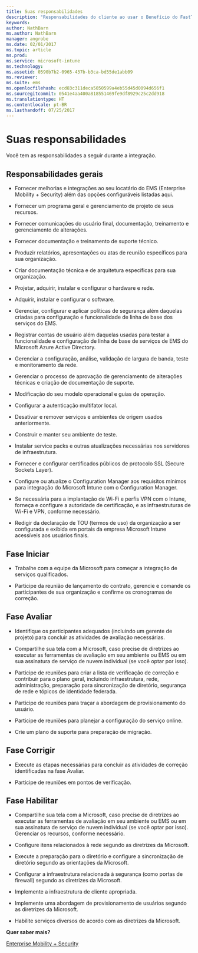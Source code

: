 ```yaml
---
title: Suas responsabilidades
description: "Responsabilidades do cliente ao usar o Benefício do FastTrack Center"
keywords: 
author: NathBarn
ms.author: NathBarn
manager: angrobe
ms.date: 02/01/2017
ms.topic: article
ms.prod: 
ms.service: microsoft-intune
ms.technology: 
ms.assetid: 0590b7b2-0965-437b-b3ca-bd55de1abb09
ms.reviewer: 
ms.suite: ems
ms.openlocfilehash: ecd83c311deca5050599a4eb55d45d0094d656f1
ms.sourcegitcommit: 0541e4aa400a818551469fe9df8929c25c2dd918
ms.translationtype: HT
ms.contentlocale: pt-BR
ms.lasthandoff: 07/25/2017
---
```

# <a name="your-responsibilities"></a>Suas responsabilidades

Você tem as responsabilidades a seguir durante a integração.

## <a name="general-responsibilities"></a>Responsabilidades gerais

-   Fornecer melhorias e integrações ao seu locatário do EMS (Enterprise Mobility + Security) além das opções configuráveis listadas aqui.

-   Fornecer um programa geral e gerenciamento de projeto de seus recursos.

-   Fornecer comunicações do usuário final, documentação, treinamento e gerenciamento de alterações.

-   Fornecer documentação e treinamento de suporte técnico.

-   Produzir relatórios, apresentações ou atas de reunião específicos para sua organização.

-   Criar documentação técnica e de arquitetura específicas para sua organização.

-   Projetar, adquirir, instalar e configurar o hardware e rede.

-   Adquirir, instalar e configurar o software.

-   Gerenciar, configurar e aplicar políticas de segurança além daquelas criadas para configuração e funcionalidade de linha de base dos serviços do EMS.

-   Registrar contas de usuário além daquelas usadas para testar a funcionalidade e configuração de linha de base de serviços de EMS do Microsoft Azure Active Directory.

-   Gerenciar a configuração, análise, validação de largura de banda, teste e monitoramento da rede.

-   Gerenciar o processo de aprovação de gerenciamento de alterações técnicas e criação de documentação de suporte.

-   Modificação do seu modelo operacional e guias de operação.

-   Configurar a autenticação multifator local.

-   Desativar e remover serviços e ambientes de origem usados anteriormente.

-   Construir e manter seu ambiente de teste.

-   Instalar service packs e outras atualizações necessárias nos servidores de infraestrutura.

-   Fornecer e configurar certificados públicos de protocolo SSL (Secure Sockets Layer).

-   Configure ou atualize o Configuration Manager aos requisitos mínimos para integração do Microsoft Intune com o Configuration Manager.

-   Se necessária para a implantação de Wi-Fi e perfis VPN com o Intune, forneça e configure a autoridade de certificação, e as infraestruturas de Wi-Fi e VPN, conforme necessário.

-   Redigir da declaração de TOU (termos de uso) da organização a ser configurada e exibida em portais da empresa Microsoft Intune acessíveis aos usuários finais.

## <a name="initiate-phase"></a>Fase Iniciar

-   Trabalhe com a equipe da Microsoft para começar a integração de serviços qualificados.

-   Participe da reunião de lançamento do contrato, gerencie e comande os participantes de sua organização e confirme os cronogramas de correção.

## <a name="assess-phase"></a>Fase Avaliar

-   Identifique os participantes adequados (incluindo um gerente de projeto) para concluir as atividades de avaliação necessárias.

-   Compartilhe sua tela com a Microsoft, caso precise de diretrizes ao executar as ferramentas de avaliação em seu ambiente ou EMS ou em sua assinatura de serviço de nuvem individual (se você optar por isso).

-   Participe de reuniões para criar a lista de verificação de correção e contribuir para o plano geral, incluindo infraestrutura, rede, administração, preparação para sincronização de diretório, segurança de rede e tópicos de identidade federada.

-   Participe de reuniões para traçar a abordagem de provisionamento do usuário.

-   Participe de reuniões para planejar a configuração do serviço online.

-   Crie um plano de suporte para preparação de migração.

## <a name="remediate-phase"></a>Fase Corrigir

-   Execute as etapas necessárias para concluir as atividades de correção identificadas na fase Avaliar.

-   Participe de reuniões em pontos de verificação.

## <a name="enable-phase"></a>Fase Habilitar

-   Compartilhe sua tela com a Microsoft, caso precise de diretrizes ao executar as ferramentas de avaliação em seu ambiente ou EMS ou em sua assinatura de serviço de nuvem individual (se você optar por isso). Gerenciar os recursos, conforme necessário.

-   Configure itens relacionados à rede segundo as diretrizes da Microsoft.

-   Execute a preparação para o diretório e configure a sincronização de diretório segundo as orientações da Microsoft.

-   Configurar a infraestrutura relacionada à segurança (como portas de firewall) segundo as diretrizes da Microsoft.

-   Implemente a infraestrutura de cliente apropriada.

-   Implemente uma abordagem de provisionamento de usuários segundo as diretrizes da Microsoft.

-   Habilite serviços diversos de acordo com as diretrizes da Microsoft.

**Quer saber mais?**

[Enterprise Mobility + Security](https://www.microsoft.com/en-us/cloud-platform/enterprise-mobility)
